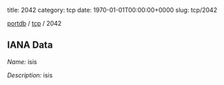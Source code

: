 title: 2042
category: tcp
date: 1970-01-01T00:00:00+0000
slug: tcp/2042

[portdb](/) / [tcp](/category/tcp.html) / 2042


## IANA Data

_Name:_ isis

_Description:_ isis

